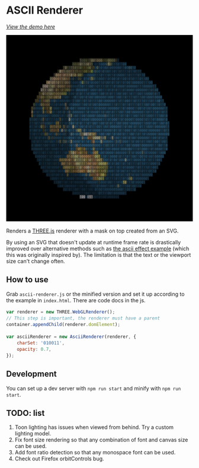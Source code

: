 # ASCII Renderer

[*View the demo here*][ascii-demo]

[![Earth demo](demo.png)][ascii-demo]

Renders a [THREE.js] renderer with a mask on top created from an SVG.

By using an SVG that doesn't update at runtime frame rate is drastically
improved over alternative methods such as [the ascii effect
example][ascii-effect-eg] (which this was originally inspired by). The
limitation is that the text or the viewport size can't change often.

## How to use

Grab `ascii-renderer.js` or the minified version and set it up according to the
example in `index.html`. There are code docs in the js.

```js
var renderer = new THREE.WebGLRenderer();
// This step is important, the renderer must have a parent
container.appendChild(renderer.domElement);

var asciiRenderer = new AsciiRenderer(renderer, {
    charSet: '010011',
    opacity: 0.7,
});
```

## Development

You can set up a dev server with `npm run start` and minify with `npm run start`.

## TODO: list

1. Toon lighting has issues when viewed from behind. Try a custom lighting model.
1. Fix font size rendering so that any combination of font and canvas size can be used.
1. Add font ratio detection so that any monospace font can be used.
1. Check out Firefox orbitControls bug.

[ascii-demo]: https://deovolentegames.github.io/ascii-renderer/
[three.js]: https://github.com/mrdoob/three.js
[ascii-effect-eg]: https://threejs.org/examples/?q=ascii#canvas_ascii_effect
